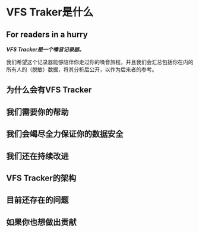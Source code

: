 # VFS Traker是什么

## For readers in a hurry
***VFS Tracker是一个嗓音记录器。***

我们希望这个记录器能够陪伴你走过你的嗓音旅程，并且我们会汇总包括你在内的所有人的（脱敏）数据，将其分析后公开，以作为后来者的参考。

## 为什么会有VFS Tracker
## 我们需要你的帮助
## 我们会竭尽全力保证你的数据安全
## 我们还在持续改进
## VFS Tracker的架构
## 目前还存在的问题
## 如果你也想做出贡献